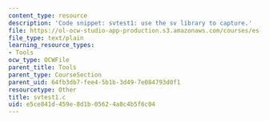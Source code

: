 ```yaml
---
content_type: resource
description: 'Code snippet: svtest1: use the sv library to capture.'
file: https://ol-ocw-studio-app-production.s3.amazonaws.com/courses/es-293-lego-robotics-spring-2007/e5ce841d459e8d1b05624a8c4b5f6c04_svtest1.c
file_type: text/plain
learning_resource_types:
- Tools
ocw_type: OCWFile
parent_title: Tools
parent_type: CourseSection
parent_uid: 64fb3db7-fee4-5b1b-3d49-7e084793d0f1
resourcetype: Other
title: svtest1.c
uid: e5ce841d-459e-8d1b-0562-4a8c4b5f6c04
---
```

